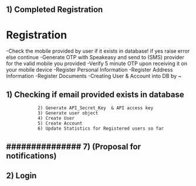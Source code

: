 ## 1) Completed Registration

# Registration

-Check the mobile provided by user if it exists in database! if yes raise error else continue
-Generate OTP with Speakeasy and send to (SMS) provider for the valid mobile you provided
-Verify 5 minute OTP upon receiving it on your mobile device
-Register Personal Information
-Register Address Information
-Register Documents
-Creating User & Account into DB by ~

## 1) Checking if email provided exists in database

                2) Generate API_Secret_Key  & API access key
                3) Generate user object
                4) Create User
                5) Create Account
                6) Update Statistics for Registered users so far

## ############### 7) (Proposal for notifications)

## 2) Login
